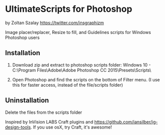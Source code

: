 # UltimateScripts for Photoshop
by Zoltan Szalay
https://twitter.com/insgraphizm

Image placer/replacer, Resize to fill, and Guidelines scripts for Windows Photoshop users

## Installation
1. Download zip and extract to photoshop scripts folder: 
Windows 10 - C:\Program Files\Adobe\Adobe Photoshop CC 2015\Presets\Scripts\

2. Open Photoshop and find the scripts on the bottom of Filter menu. 
(I use this for faster access, instead of the file/scripts folder)

## Uninstallation
Delete the files from the scripts folder


Inspired by InVision LABS Craft plugins and https://github.com/iansilber/ig-design-tools. 
If you use osX, try Craft, it's awesome!
